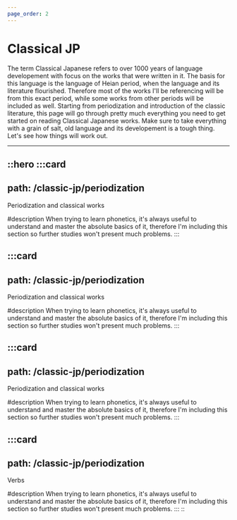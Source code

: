 ```yaml
---
page_order: 2
---
```


# Classical JP

The term Classical Japanese refers to over 1000 years of language developement with focus on the works that were written in it. The basis for this language is the language of Heian period, when the language and its literature flourished. Therefore most of the works I'll be referencing will be from this exact period, while some works from other periods will be included as well. Starting from periodization and introduction of the classic literature, this page will go through pretty much everything you need to get started on reading Classical Japanese works. Make sure to take everything with a grain of salt, old language and its developement is a tough thing. Let's see how things will work out.

---

::hero
  :::card
  ---
  path: /classic-jp/periodization
  ---
  Periodization and classical works
  
  #description
  When trying to learn phonetics, it's always useful to understand and master the absolute basics of it, therefore I'm including this section so further studies won't present much problems.
  :::

  :::card
  ---
  path: /classic-jp/periodization
  ---
  Periodization and classical works
  
  #description
  When trying to learn phonetics, it's always useful to understand and master the absolute basics of it, therefore I'm including this section so further studies won't present much problems.
  :::

  :::card
  ---
  path: /classic-jp/periodization
  ---
  Periodization and classical works
  
  #description
  When trying to learn phonetics, it's always useful to understand and master the absolute basics of it, therefore I'm including this section so further studies won't present much problems.
  :::

  :::card
  ---
  path: /classic-jp/periodization
  ---
  Verbs
  
  #description
  When trying to learn phonetics, it's always useful to understand and master the absolute basics of it, therefore I'm including this section so further studies won't present much problems.
  :::
::
